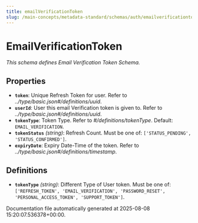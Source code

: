 ```yaml
---
title: emailVerificationToken
slug: /main-concepts/metadata-standard/schemas/auth/emailverificationtoken
---
```


# EmailVerificationToken

*This schema defines Email Verification Token Schema.*

## Properties

- **`token`**: Unique Refresh Token for user. Refer to *../type/basic.json#/definitions/uuid*.
- **`userId`**:  User this email Verification token is given to. Refer to *../type/basic.json#/definitions/uuid*.
- **`tokenType`**: Token Type. Refer to *#/definitions/tokenType*. Default: `EMAIL_VERIFICATION`.
- **`tokenStatus`** *(string)*: Refresh Count. Must be one of: `['STATUS_PENDING', 'STATUS_CONFIRMED']`.
- **`expiryDate`**: Expiry Date-Time of the token. Refer to *../type/basic.json#/definitions/timestamp*.
## Definitions

- **`tokenType`** *(string)*: Different Type of User token. Must be one of: `['REFRESH_TOKEN', 'EMAIL_VERIFICATION', 'PASSWORD_RESET', 'PERSONAL_ACCESS_TOKEN', 'SUPPORT_TOKEN']`.


Documentation file automatically generated at 2025-08-08 15:20:07.536378+00:00.
